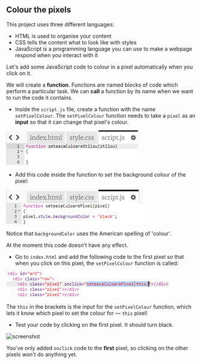 ## Colour the pixels

This project uses three different languages:

+ HTML is used to organise your content
+ CSS tells the content what to look like with styles
+ JavaScript is a programming language you can use to make a webpage respond when you interact with it

Let's add some JavaScript code to colour in a pixel automatically when you click on it.

We will create a **function**. Functions are named blocks of code which perform a particular task. We can **call** a function by its name when we want to run the code it contains.

+ Inside the `script.js` file, create a function with the name `setPixelColour`. The `setPixelColour` function needs to take a `pixel` as an **input** so that it can change that pixel's colour.

![Create function](images/create-function.png)

+ Add this code inside the function to set the background colour of the pixel:

![screenshot](images/pixel-art-set-pixel-colour.png)

Notice that `backgroundColor` uses the American spelling of 'colour'.

At the moment this code doesn't have any effect.

+ Go to `index.html` and add the following code to the first pixel so that when you click on this pixel, the `setPixelColour` function is called:

![screenshot](images/pixel-art-onclick.png)

The `this` in the brackets is the input for the `setPixelColour` function, which lets it know which pixel to set the colour for — `this` pixel!

+ Test your code by clicking on the first pixel. It should turn black.

![screenshot](images/pixel-art-black.png)

You've only added `onclick` code to the **first** pixel, so clicking on the other pixels won't do anything yet.